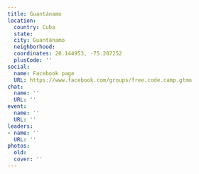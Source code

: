 ```yaml
---
title: Guantánamo
location:
  country: Cuba
  state: 
  city: Guantánamo
  neighborhood: 
  coordinates: 20.144953, -75.207252
  plusCode: ''
social:
  name: Facebook page
  URL: https://www.facebook.com/groups/free.code.camp.gtmo
chat:
  name: ''
  URL: ''
event:
  name: ''
  URL: ''
leaders:
- name: ''
  URL: ''
photos:
  old: 
  cover: ''
---
```

